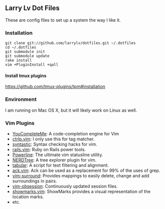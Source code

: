 ## Larry Lv Dot Files

These are config files to set up a system the way I like it.

### Installation

```
git clone git://github.com/larrylv/dotfiles.git ~/.dotfiles
cd ~/.dotfiles
git submodule init
git submodule update
rake install
vim +PluginInstall +qall
```

#### Install tmux plugins

https://github.com/tmux-plugins/tpm#installation

### Environment

I am running on Mac OS X, but it will likely work on Linux as well.

### Vim Plugins

* [YouCompleteMe](https://github.com/Valloric/YouCompleteMe): A code-completion engine for Vim
* [ctrlp.vim](https://github.com/kien/ctrlp.vim): I only use this for tag matcher.
* [syntastic](https://github.com/scrooloose/syntastic): Syntax checking hacks for vim.
* [rails.vim](https://github.com/tpope/vim-rails): Ruby on Rails power tools.
* [Powerline](https://github.com/Lokaltog/vim-powerline): The ultimate vim statusline utility.
* [NERDTree](https://github.com/scrooloose/nerdtree): A tree explorer plugin for vim.
* [tabular](https://github.com/godlygeek/tabular): A script for text filtering and alignment.
* [ack.vim](https://github.com/mileszs/ack.vim): Ack can be used as a replacement for 99% of the uses of grep.
* [vim-surround](https://github.com/tpope/vim-surround): Provides mappings to easily delete, change and add surroundings in pairs.
* [vim-obsession](https://github.com/tpope/vim-obsession): Continuously updated session files.
* [showmarks.vim](http://www.vim.org/scripts/script.php?script_id=152): ShowMarks provides a visual representation of the location marks.
* etc.
